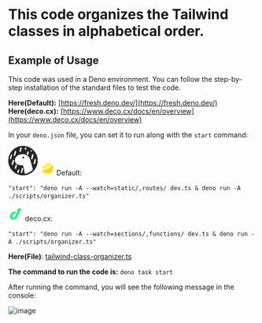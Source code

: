 # This code organizes the Tailwind classes in alphabetical order.

## Example of Usage

This code was used in a Deno environment. You can follow the step-by-step installation of the standard files to test the code.

**Here(Default):** [https://fresh.deno.dev/](https://fresh.deno.dev/)</br>
**Here(deco.cx):** [https://www.deco.cx/docs/en/overview](https://www.deco.cx/docs/en/overview)

In your `deno.json` file, you can set it to run along with the `start` command:

<img src="https://github.com/devartes/Multi-Tool/blob/main/images/svg/deno-logo.svg"> <img src="https://github.com/devartes/Multi-Tool/blob/main/images/svg/fresh.svg" width="30px" height="30px"> Default:

    "start": "deno run -A --watch=static/,routes/ dev.ts & deno run -A ./scripts/organizer.ts"

<img src="https://github.com/devartes/Multi-Tool/blob/main/images/svg/deco-cx.svg" width="30px" height="30px"> deco.cx:

    "start": "deno run -A --watch=sections/,functions/ dev.ts & deno run -A ./scripts/organizer.ts"

**Here(File)**: [tailwind-class-organizer.ts](https://github.com/devartes/Multi-Tool/blob/main/typescript/tailwind-class-organizer/tailwind-class-organizer.ts)

**The command to run the code is:** `deno task start`

After running the command, you will see the following message in the console:

![image](https://github.com/devartes/Multi-Tool/assets/76822093/c8e0c67e-65f7-491e-8bfc-48c45fa14bbe)

 

